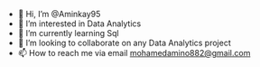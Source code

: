 - 👋 Hi, I’m @Aminkay95
- 👀 I’m interested in Data Analytics 
- 🌱 I’m currently learning Sql 
- 💞️ I’m looking to collaborate on any Data Analytics project
- 📫 How to reach me via email mohamedamino882@gmail.com 

<!---
Aminkay95/Aminkay95 is a ✨ special ✨ repository because its `README.md` (this file) appears on your GitHub profile.
You can click the Preview link to take a look at your changes.
--->
